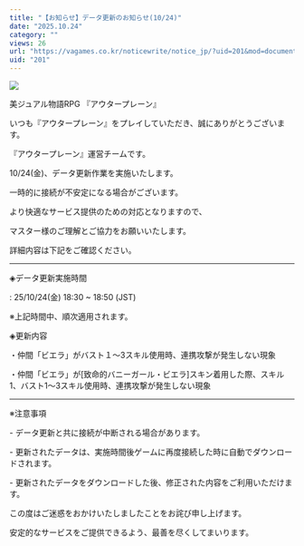 ```yaml
---
title: "【お知らせ】データ更新のお知らせ(10/24)"
date: "2025.10.24"
category: ""
views: 26
url: "https://vagames.co.kr/noticewrite/notice_jp/?uid=201&mod=document"
uid: "201"
---
```


![](/images/news/live/jp/201-1a56e6e0.webp)  

美ジュアル物語RPG 『アウタープレーン』

いつも『アウタープレーン』をプレイしていただき、誠にありがとうございます。

『アウタープレーン』運営チームです。

  

10/24(金)、データ更新作業を実施いたします。

一時的に接続が不安定になる場合がございます。

  

より快適なサービス提供のための対応となりますので、

マスター様のご理解とご協力をお願いいたします。

  

詳細内容は下記をご確認ください。

  

* * *

  

◈データ更新実施時間

: 25/10/24(金) 18:30 ~ 18:50 (JST)

※上記時間中、順次適用されます。

  

◈更新内容

・仲間「ビエラ」がバスト１～3スキル使用時、連携攻撃が発生しない現象

・仲間「ビエラ」が\[致命的バニーガール・ビエラ\]スキン着用した際、スキル1、バスト1～3スキル使用時、連携攻撃が発生しない現象

  

* * *

  

※注意事項

\- データ更新と共に接続が中断される場合があります。

\- 更新されたデータは、実施時間後ゲームに再度接続した時に自動でダウンロードされます。

\- 更新されたデータをダウンロードした後、修正された内容をご利用いただけます。

  

この度はご迷惑をおかけいたしましたことをお詫び申し上げます。

安定的なサービスをご提供できるよう、最善を尽くしてまいります。